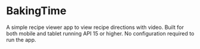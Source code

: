 # BakingTime
A simple recipe viewer app to view recipe directions with video. Built for both mobile and tablet running API 15 or higher. 
No configuration required to run the app. 
